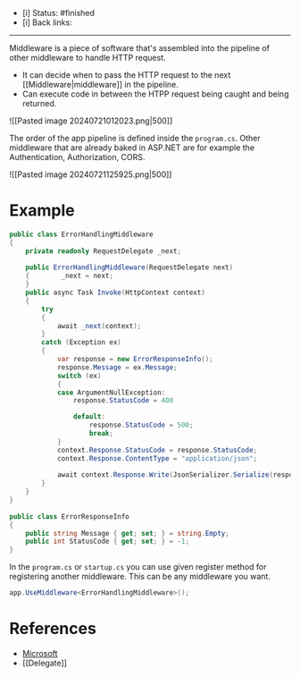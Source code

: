 - [i] Status: #finished 
- [i] Back links:
___
Middleware is a piece of software that's assembled into the pipeline of other middleware to handle HTTP request.

- It can decide when to pass the HTTP request to the next [[Middleware|middleware]] in the pipeline.
- Can execute code in between the HTPP request being caught and being returned.

![[Pasted image 20240721012023.png|500]]

The order of the app pipeline is defined inside the `program.cs`. Other middleware that are already baked in ASP.NET are for example the Authentication, Authorization, CORS. 



![[Pasted image 20240721125925.png|500]]

# Example
```c#
public class ErrorHandlingMiddleware  
{  
    private readonly RequestDelegate _next;  
  
    public ErrorHandlingMiddleware(RequestDelegate next)  
    {        _next = next;  
    }  
    public async Task Invoke(HttpContext context)  
    {        
        try  
        {  
            await _next(context);  
        }
        catch (Exception ex)  
        {
            var response = new ErrorResponseInfo();  
            response.Message = ex.Message;  
            switch (ex)  
            {                
            case ArgumentNullException:  
                response.StatusCode = 400

                default:  
                    response.StatusCode = 500;  
                    break;  
            }  
            context.Response.StatusCode = response.StatusCode;  
            context.Response.ContentType = "application/json";  
  
            await context.Response.Write(JsonSerializer.Serialize(response));  
        }
    }
}  
  
public class ErrorResponseInfo  
{  
    public string Message { get; set; } = string.Empty;  
    public int StatusCode { get; set; } = -1;  
}
```

In the `program.cs` or `startup.cs` you can use given register method for registering another middleware. This can be any middleware you want. 
```c#
app.UseMiddleware<ErrorHandlingMiddleware>();
```


# References
- [Microsoft](https://learn.microsoft.com/en-us/aspnet/core/fundamentals/middleware/?view=aspnetcore-8.0#create-a-middleware-pipeline-with-webapplication)
- [[Delegate]]